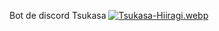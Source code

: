 Bot de discord Tsukasa
[![Tsukasa-Hiiragi.webp](https://i.postimg.cc/7Yc54jXt/Tsukasa-Hiiragi.webp)](https://postimg.cc/gnVzqSC3)
